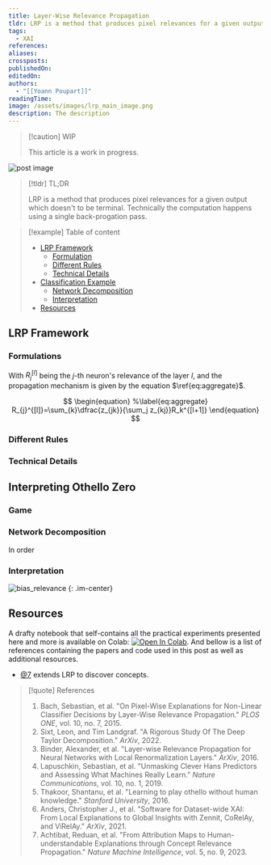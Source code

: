 ```yaml
---
title: Layer-Wise Relevance Propagation
tldr: LRP is a method that produces pixel relevances for a given output which doesn't to be terminal. Technically the computation happens using a single back-progation pass.
tags:
  - XAI
references: 
aliases: 
crossposts: 
publishedOn: 
editedOn: 
authors:
  - "[[Yoann Poupart]]"
readingTime: 
image: /assets/images/lrp_main_image.png
description: The description
---
```

> [!caution] WIP
> 
> This article is a work in progress.

![post image](lrp_main_image.png)

> [!tldr] TL;DR
> 
> LRP is a method that produces pixel relevances for a given output which doesn't to be terminal. Technically the computation happens using a single back-progation pass. 

> [!example] Table of content
> 
> - [LRP Framework](#lrp-framework)
> 	- [Formulation](#formulation)
> 	-  [Different Rules](#different-rules)
> 	-  [Technical Details](#technical-details)
> - [Classification Example](#classification-example)
> 	- [Network Decomposition](#network-decomposition)
> 	- [Interpretation](#interpretation)
> - [Resources](#resources)

## LRP Framework

### Formulations

With $R_j^{[l]}$ being the $j$-th neuron's relevance of the layer $l$, and the propagation mechanism is given by the equation $\ref{eq:aggregate}$.

$$
\begin{equation}
%\label{eq:aggregate}
R_{j}^{[l]}=\sum_{k}\dfrac{z_{jk}}{\sum_j z_{kj}}R_k^{[l+1]}
\end{equation}
$$

### Different Rules

### Technical Details


## Interpreting Othello Zero

### Game

<script src="https://gist.github.com/Xmaster6y/fd8ff108d39b0fdd09cb49e6809d2c54.js"></script>
### Network Decomposition

In order 




### Interpretation


![bias_relevance](lrp_bias_relevance.png)
{: .im-center}

## Resources

A drafty notebook that self-contains all the practical experiments presented here and more is available on Colab: [![Open In Colab](https://colab.research.google.com/assets/colab-badge.svg)](https://colab.research.google.com/drive/1ozMKtcRS9nRtvUfwZwj00ZZNpui5MhLr?usp=sharing). And bellow is a list of references containing the papers and code used in this post as well as additional resources.

- [@7](#resources) extends LRP to discover concepts.

> [!quote] References
> 
> 1. Bach, Sebastian, et al. "On Pixel-Wise Explanations for Non-Linear Classifier Decisions by Layer-Wise Relevance Propagation." _PLOS ONE_, vol. 10, no. 7, 2015.
> 2. Sixt, Leon, and Tim Landgraf. "A Rigorous Study Of The Deep Taylor Decomposition." _ArXiv_, 2022.
> 3. Binder, Alexander, et al. "Layer-wise Relevance Propagation for Neural Networks with Local Renormalization Layers." _ArXiv_, 2016.
> 4. Lapuschkin, Sebastian, et al. "Unmasking Clever Hans Predictors and Assessing What Machines Really Learn." _Nature Communications_, vol. 10, no. 1, 2019.
> 5. Thakoor, Shantanu, et al. "Learning to play othello without human knowledge." _Stanford University_, 2016.
> 6. Anders, Christopher J., et al. "Software for Dataset-wide XAI: From Local Explanations to Global Insights with Zennit, CoRelAy, and ViRelAy." _ArXiv_, 2021.
> 7. Achtibat, Reduan, et al. "From Attribution Maps to Human-understandable Explanations through Concept Relevance Propagation." _Nature Machine Intelligence_, vol. 5, no. 9, 2023.
